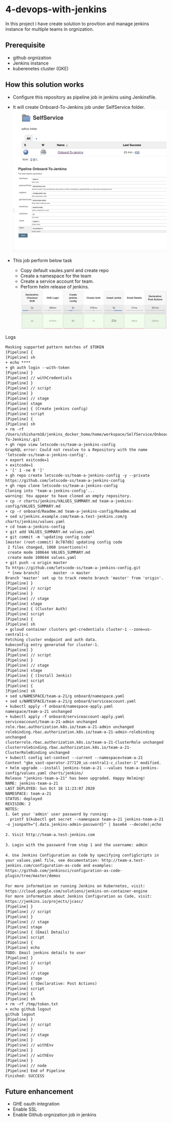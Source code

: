 # 4-devops-with-jenkins

In this project i have create solution to provition and manage jenkins instance for multiple teams in orgnization.

## Prerequisite
- github orgnization
- Jenkins instance
- kuberenetes cluster (GKE)

## How this solution works
- Configure this repository as pipeline job in jenkins using Jenkinsfile.
- It will create Onboard-To-Jenkins job under SelfService folder.
![snap-1](docs//snap-1.png)
![snap-2](docs//snap-2.png)

- This job perform below task
  - Copy default vaules.yaml and create repo
  - Create a namespace for the team 
  - Create a service account for team.
  - Perform helm release of jenkins.
![snap-3](docs//snap-3.png)

Logs
```
Masking supported pattern matches of $TOKEN
[Pipeline] {
[Pipeline] sh
+ echo ****
+ gh auth login --with-token
[Pipeline] }
[Pipeline] // withCredentials
[Pipeline] }
[Pipeline] // script
[Pipeline] }
[Pipeline] // stage
[Pipeline] stage
[Pipeline] { (Create jenkins config)
[Pipeline] script
[Pipeline] {
[Pipeline] sh
+ rm -rf /Users/shisharm18/jenkins_docker_home/home/workspace/SelfService/Onboard-To-Jenkins/.git
+ gh repo view letscode-ss/team-a-jenkins-config
GraphQL error: Could not resolve to a Repository with the name 'letscode-ss/team-a-jenkins-config'.
+ export exitcode=1
+ exitcode=1
+ '[' 1 -ne 0 ']'
+ gh repo create letscode-ss/team-a-jenkins-config -y --private
https://github.com/letscode-ss/team-a-jenkins-config
+ gh repo clone letscode-ss/team-a-jenkins-config
Cloning into 'team-a-jenkins-config'...
warning: You appear to have cloned an empty repository.
+ cp -r charts/jenkins/VALUES_SUMMARY.md team-a-jenkins-config/VALUES_SUMMARY.md
+ cp -r onboard/Readme.md team-a-jenkins-config/Readme.md
+ sed s/jenkins.example.com/team-a.test-jenkins.com/g charts/jenkins/values.yaml
+ cd team-a-jenkins-config
+ git add VALUES_SUMMARY.md values.yaml
+ git commit -m 'updating config code'
[master (root-commit) 8c787db] updating config code
 2 files changed, 1060 insertions(+)
 create mode 100644 VALUES_SUMMARY.md
 create mode 100644 values.yaml
+ git push -u origin master
To https://github.com/letscode-ss/team-a-jenkins-config.git
 * [new branch]      master -> master
Branch 'master' set up to track remote branch 'master' from 'origin'.
[Pipeline] }
[Pipeline] // script
[Pipeline] }
[Pipeline] // stage
[Pipeline] stage
[Pipeline] { (Cluster Auth)
[Pipeline] script
[Pipeline] {
[Pipeline] sh
+ gcloud container clusters get-credentials cluster-1 --zone=us-central1-c
Fetching cluster endpoint and auth data.
kubeconfig entry generated for cluster-1.
[Pipeline] }
[Pipeline] // script
[Pipeline] }
[Pipeline] // stage
[Pipeline] stage
[Pipeline] { (Install Jenkis)
[Pipeline] script
[Pipeline] {
[Pipeline] sh
+ sed s/NAMESPACE/team-a-21/g onboard/namespace.yaml
+ sed s/NAMESPACE/team-a-21/g onboard/serviceaccount.yaml
+ kubectl apply -f onboard/namespace-apply.yaml
namespace/team-a-21 unchanged
+ kubectl apply -f onboard/serviceaccount-apply.yaml
serviceaccount/team-a-21-admin unchanged
role.rbac.authorization.k8s.io/team-a-21-admin unchanged
rolebinding.rbac.authorization.k8s.io/team-a-21-admin-rolebinding unchanged
clusterrole.rbac.authorization.k8s.io/team-a-21-ClusterRole unchanged
clusterrolebinding.rbac.authorization.k8s.io/team-a-21-ClusterRoleBinding unchanged
+ kubectl config set-context --current --namespace=team-a-21
Context "gke_vast-operator-277120_us-central1-c_cluster-1" modified.
+ helm upgrade --install jenkins-team-a-21 --values team-a-jenkins-config/values.yaml charts/jenkins/
Release "jenkins-team-a-21" has been upgraded. Happy Helming!
NAME: jenkins-team-a-21
LAST DEPLOYED: Sun Oct 18 11:23:07 2020
NAMESPACE: team-a-21
STATUS: deployed
REVISION: 2
NOTES:
1. Get your 'admin' user password by running:
  printf $(kubectl get secret --namespace team-a-21 jenkins-team-a-21 -o jsonpath="{.data.jenkins-admin-password}" | base64 --decode);echo

2. Visit http://team-a.test-jenkins.com

3. Login with the password from step 1 and the username: admin

4. Use Jenkins Configuration as Code by specifying configScripts in your values.yaml file, see documentation: http://team-a.test-jenkins.com/configuration-as-code and examples: https://github.com/jenkinsci/configuration-as-code-plugin/tree/master/demos

For more information on running Jenkins on Kubernetes, visit:
https://cloud.google.com/solutions/jenkins-on-container-engine
For more information about Jenkins Configuration as Code, visit:
https://jenkins.io/projects/jcasc/
[Pipeline] }
[Pipeline] // script
[Pipeline] }
[Pipeline] // stage
[Pipeline] stage
[Pipeline] { (Email Details)
[Pipeline] script
[Pipeline] {
[Pipeline] echo
TODO: Email jenkins details to user
[Pipeline] }
[Pipeline] // script
[Pipeline] }
[Pipeline] // stage
[Pipeline] stage
[Pipeline] { (Declarative: Post Actions)
[Pipeline] script
[Pipeline] {
[Pipeline] sh
+ rm -rf /tmp/token.txt
+ echo github logout
github logout
[Pipeline] }
[Pipeline] // script
[Pipeline] }
[Pipeline] // stage
[Pipeline] }
[Pipeline] // withEnv
[Pipeline] }
[Pipeline] // withEnv
[Pipeline] }
[Pipeline] // node
[Pipeline] End of Pipeline
Finished: SUCCESS
```

## Future enhancement
- GHE oauth integration
- Enable SSL
- Enable Github orgnization job in jenkins